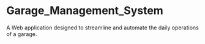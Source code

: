 # Garage_Management_System
A Web application designed to streamline and automate the daily operations of a garage.
